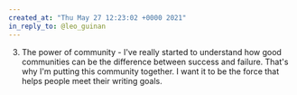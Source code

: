 ```yaml
---
created_at: "Thu May 27 12:23:02 +0000 2021"
in_reply_to: @leo_guinan
---
```


3. The power of community - I've really started to understand how good communities can be the difference between success and failure. That's why I'm putting this community together. I want it to be the force that helps people meet their writing goals.